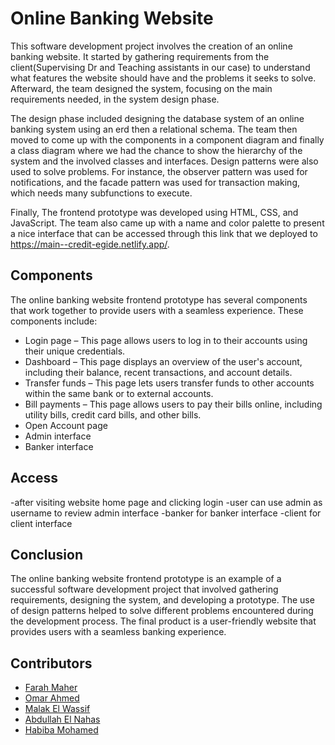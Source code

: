# Online Banking Website

This software development project involves the creation of an online banking website. It started by gathering requirements from the client(Supervising Dr and Teaching assistants in our case) to understand what features the website should have and the problems it seeks to solve. Afterward, the team designed the system, focusing on the main requirements needed, in the system design phase. 

The design phase included designing the database system of an online banking system using an erd then a relational schema. The team then moved to come up with the components in a component diagram and finally a class diagram where we had the chance to show the hierarchy of the system and the involved classes and interfaces. Design patterns were also used to solve problems. For instance, the observer pattern was used for notifications, and the facade pattern was used for transaction making, which needs many subfunctions to execute.

Finally, The frontend prototype was developed using HTML, CSS, and JavaScript. The team also came up with a name and color palette to present a nice interface that can be accessed through this link that we deployed to https://main--credit-egide.netlify.app/. 

## Components

The online banking website frontend prototype has several components that work together to provide users with a seamless experience. These components include:

- Login page – This page allows users to log in to their accounts using their unique credentials.
- Dashboard – This page displays an overview of the user's account, including their balance, recent transactions, and account details.
- Transfer funds – This page lets users transfer funds to other accounts within the same bank or to external accounts.
- Bill payments – This page allows users to pay their bills online, including utility bills, credit card bills, and other bills.
- Open Account page
- Admin interface
- Banker interface

## Access
-after visiting website home page and clicking login
-user can use admin as username to review admin interface 
-banker for banker interface 
-client for client interface

## Conclusion

The online banking website frontend prototype is an example of a successful software development project that involved gathering requirements, designing the system, and developing a prototype. The use of design patterns helped to solve different problems encountered during the development process. The final product is a user-friendly website that provides users with a seamless banking experience.

## Contributors
+ [Farah Maher](https://github.com/farahalfawzy)
+ [Omar Ahmed](https://github.com/OMAR-AHMED-SAAD)
+ [Malak El Wassif](https://github.com/malakElWassif)
+ [Abdullah El Nahas](https://github.com/AbdullahElNahas)
+ [Habiba Mohamed](https://github.com/HabibaMohamedd4)
